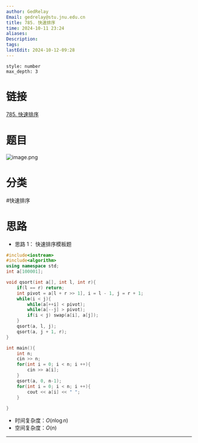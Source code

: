 ```yaml
---
author: GedRelay
Email: gedrelay@stu.jnu.edu.cn
title: 785. 快速排序
time: 2024-10-11 23:24
aliases: 
Description: 
tags: 
lastEdit: 2024-10-12-09:28
---
```


```toc
style: number
max_depth: 3
```

# 链接
[785. 快速排序](https://www.acwing.com/problem/content/787/) 

# 题目
![image.png](https://ged-pic-bed.oss-cn-guangzhou.aliyuncs.com/img/202410112324693.png)


# 分类
#快速排序 

# 思路
- 思路 1：
快速排序模板题


```cpp
#include<iostream>
#include<algorithm>
using namespace std;
int a[100001];

void qsort(int a[], int l, int r){
    if(l == r) return;
    int pivot = a[l + r >> 1], i = l - 1, j = r + 1;
    while(i < j){
        while(a[++i] < pivot);
        while(a[--j] > pivot);
        if(i < j) swap(a[i], a[j]);
    }
    qsort(a, l, j);
    qsort(a, j + 1, r);
}

int main(){
    int n;
    cin >> n;
    for(int i = 0; i < n; i ++){
        cin >> a[i];
    }
    qsort(a, 0, n-1);
    for(int i = 0; i < n; i ++){
        cout << a[i] << " ";
    }
    
}
```


- 时间复杂度：${O\left( n\log n \right)  }$ 
- 空间复杂度：${O\left( n \right)  }$ 


---

